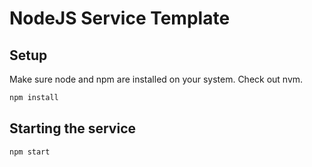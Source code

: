 
# NodeJS Service Template

## Setup

Make sure node and npm are installed on your system. Check out nvm.

```bash
npm install
```

## Starting the service

```bash
npm start
```

